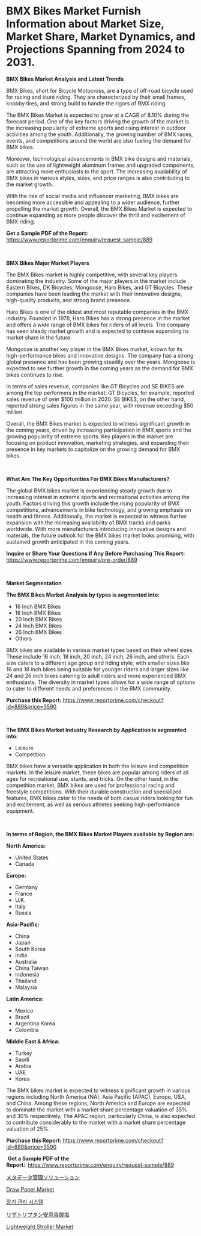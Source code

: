 <p><h1>BMX Bikes Market Furnish Information about Market Size, Market Share, Market Dynamics, and Projections Spanning from 2024 to 2031.</h1></p><p><strong>BMX Bikes Market Analysis and Latest Trends</strong></p>
<p><p>BMX Bikes, short for Bicycle Motocross, are a type of off-road bicycle used for racing and stunt riding. They are characterized by their small frames, knobby tires, and strong build to handle the rigors of BMX riding. </p><p>The BMX Bikes Market is expected to grow at a CAGR of 8.10% during the forecast period. One of the key factors driving the growth of the market is the increasing popularity of extreme sports and rising interest in outdoor activities among the youth. Additionally, the growing number of BMX races, events, and competitions around the world are also fueling the demand for BMX bikes.</p><p>Moreover, technological advancements in BMX bike designs and materials, such as the use of lightweight aluminum frames and upgraded components, are attracting more enthusiasts to the sport. The increasing availability of BMX bikes in various styles, sizes, and price ranges is also contributing to the market growth.</p><p>With the rise of social media and influencer marketing, BMX bikes are becoming more accessible and appealing to a wider audience, further propelling the market growth. Overall, the BMX Bikes Market is expected to continue expanding as more people discover the thrill and excitement of BMX riding.</p></p>
<p><strong>Get a Sample PDF of the Report:&nbsp;</strong> <a href="https://www.reportprime.com/enquiry/request-sample/889">https://www.reportprime.com/enquiry/request-sample/889</a></p>
<p>&nbsp;</p>
<p><strong>BMX Bikes Major Market Players</strong></p>
<p><p>The BMX Bikes market is highly competitive, with several key players dominating the industry. Some of the major players in the market include Eastern Bikes, DK Bicycles, Mongoose, Haro Bikes, and GT Bicycles. These companies have been leading the market with their innovative designs, high-quality products, and strong brand presence.</p><p>Haro Bikes is one of the oldest and most reputable companies in the BMX industry. Founded in 1978, Haro Bikes has a strong presence in the market and offers a wide range of BMX bikes for riders of all levels. The company has seen steady market growth and is expected to continue expanding its market share in the future.</p><p>Mongoose is another key player in the BMX Bikes market, known for its high-performance bikes and innovative designs. The company has a strong global presence and has been growing steadily over the years. Mongoose is expected to see further growth in the coming years as the demand for BMX bikes continues to rise.</p><p>In terms of sales revenue, companies like GT Bicycles and SE BIKES are among the top performers in the market. GT Bicycles, for example, reported sales revenue of over $100 million in 2020. SE BIKES, on the other hand, reported strong sales figures in the same year, with revenue exceeding $50 million.</p><p>Overall, the BMX Bikes market is expected to witness significant growth in the coming years, driven by increasing participation in BMX sports and the growing popularity of extreme sports. Key players in the market are focusing on product innovation, marketing strategies, and expanding their presence in key markets to capitalize on the growing demand for BMX bikes.</p></p>
<p>&nbsp;</p>
<p><strong>What Are The Key Opportunities For BMX Bikes Manufacturers?</strong></p>
<p><p>The global BMX bikes market is experiencing steady growth due to increasing interest in extreme sports and recreational activities among the youth. Factors driving this growth include the rising popularity of BMX competitions, advancements in bike technology, and growing emphasis on health and fitness. Additionally, the market is expected to witness further expansion with the increasing availability of BMX tracks and parks worldwide. With more manufacturers introducing innovative designs and materials, the future outlook for the BMX bikes market looks promising, with sustained growth anticipated in the coming years.</p></p>
<p><strong>Inquire or Share Your Questions If Any Before Purchasing This Report:</strong> <a href="https://www.reportprime.com/enquiry/pre-order/889">https://www.reportprime.com/enquiry/pre-order/889</a></p>
<p>&nbsp;</p>
<p><strong>Market Segmentation</strong></p>
<p><strong>The BMX Bikes Market Analysis by types is segmented into:</strong></p>
<p><ul><li>16 Inch BMX Bikes</li><li>18 Inch BMX Bikes</li><li>20 Inch BMX Bikes</li><li>24 Inch BMX Bikes</li><li>26 Inch BMX Bikes</li><li>Others</li></ul></p>
<p><p>BMX bikes are available in various market types based on their wheel sizes. These include 16 inch, 18 inch, 20 inch, 24 inch, 26 inch, and others. Each size caters to a different age group and riding style, with smaller sizes like 16 and 18 inch bikes being suitable for younger riders and larger sizes like 24 and 26 inch bikes catering to adult riders and more experienced BMX enthusiasts. The diversity in market types allows for a wide range of options to cater to different needs and preferences in the BMX community.</p></p>
<p><strong>Purchase this Report:&nbsp;</strong><a href="https://www.reportprime.com/checkout?id=889&price=3590">https://www.reportprime.com/checkout?id=889&price=3590</a></p>
<p>&nbsp;</p>
<p><strong>The BMX Bikes Market Industry Research by Application is segmented into:</strong></p>
<p><ul><li>Leisure</li><li>Competition</li></ul></p>
<p><p>BMX bikes have a versatile application in both the leisure and competition markets. In the leisure market, these bikes are popular among riders of all ages for recreational use, stunts, and tricks. On the other hand, in the competition market, BMX bikes are used for professional racing and freestyle competitions. With their durable construction and specialized features, BMX bikes cater to the needs of both casual riders looking for fun and excitement, as well as serious athletes seeking high-performance equipment.</p></p>
<p>&nbsp;</p>
<p><strong>In terms of Region, the BMX Bikes Market Players available by Region are:</strong></p>
<p>
    <p> <strong> North America: </strong>
        <ul>
            <li>United States</li>
            <li>Canada</li>
        </ul>
        </p> 
    <p> <strong> Europe: </strong>
        <ul>
            <li>Germany</li>
            <li>France</li>
            <li>U.K.</li>
            <li>Italy</li>
            <li>Russia</li>
        </ul>
        </p> 
    <p> <strong> Asia-Pacific: </strong>
        <ul>
            <li>China</li>
            <li>Japan</li>
            <li>South Korea</li>
            <li>India</li>
            <li>Australia</li>
            <li>China Taiwan</li>
            <li>Indonesia</li>
            <li>Thailand</li>
            <li>Malaysia</li>
        </ul>
        </p> 
    <p> <strong> Latin America: </strong>
        <ul>
            <li>Mexico</li>
            <li>Brazil</li>
            <li>Argentina Korea</li>
            <li>Colombia</li>
        </ul>
        </p> 
    <p> <strong> Middle East & Africa: </strong>
        <ul>
            <li>Turkey</li>
            <li>Saudi</li>
            <li>Arabia</li>
            <li>UAE</li>
            <li>Korea</li>
        </ul>
    </p>
    </p>
<p><p>The BMX bikes market is expected to witness significant growth in various regions including North America (NA), Asia Pacific (APAC), Europe, USA, and China. Among these regions, North America and Europe are expected to dominate the market with a market share percentage valuation of 35% and 30% respectively. The APAC region, particularly China, is also expected to contribute considerably to the market with a market share percentage valuation of 25%.</p></p>
<p><strong>Purchase this Report: </strong><a href="https://www.reportprime.com/checkout?id=889&price=3590">https://www.reportprime.com/checkout?id=889&price=3590</a></p>
<p>&nbsp;<strong>Get a Sample PDF of the Report:&nbsp;&nbsp;</strong><a href="https://www.reportprime.com/enquiry/request-sample/889">https://www.reportprime.com/enquiry/request-sample/889</a></p>
<p><strong></strong></p>
<p><p><a href="https://medium.com/@eunawiegad2023/%E3%83%A1%E3%82%BF%E3%83%87%E3%83%BC%E3%82%BF%E7%AE%A1%E7%90%86%E3%82%BD%E3%83%AA%E3%83%A5%E3%83%BC%E3%82%B7%E3%83%A7%E3%83%B3%E3%81%AE%E5%B8%82%E5%A0%B4%E8%A6%8F%E6%A8%A1-cagr-%E3%83%88%E3%83%AC%E3%83%B3%E3%83%892024%E5%B9%B4-2030%E5%B9%B4-fc28429bc4a2">メタデータ管理ソリューション</a></p><p><a href="https://github.com/johnbach50/Market-Research-Report-List-2/blob/main/draw-paper-market.md">Draw Paper Market</a></p><p><a href="https://medium.com/@waynewood21/%EA%B8%B0%EA%B4%80-%EB%B3%B4%EA%B4%80-%EC%8B%9C%EC%8A%A4%ED%85%9C-%EC%8B%9C%EC%9E%A5-%EA%B7%9C%EB%AA%A8-cagr-%ED%8A%B8%EB%A0%8C%EB%93%9C-2024-2030-83c786950275">장기 관리 시스템</a></p><p><a href="https://medium.com/@kelsitorphy644/%E3%83%AA%E3%82%B6%E3%83%88%E3%83%AA%E3%83%97%E3%82%BF%E3%83%B3%E3%83%99%E3%83%B3%E3%82%BE%E9%85%B8%E5%A1%A9%E3%81%AE%E5%B8%82%E5%A0%B4%E5%88%86%E6%9E%90%E3%81%A82024%E5%B9%B4%E3%81%8B%E3%82%892031%E5%B9%B4%E3%81%AE%E6%9C%9F%E9%96%93%E3%81%AB%E4%BA%88%E6%B8%AC%E3%81%95%E3%82%8C%E3%82%8B%E3%82%B5%E3%82%A4%E3%82%BA-1d7f88d14a2b">リザトリプタン安息香酸塩</a></p><p><a href="https://github.com/pjcfca/Market-Research-Report-List-1/blob/main/lightweight-stroller-market.md">Lightweight Stroller Market</a></p></p>